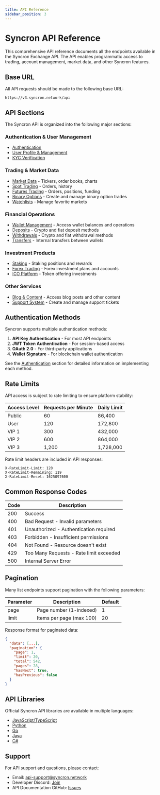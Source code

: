 ```yaml
---
title: API Reference
sidebar_position: 3
---
```


# Syncron API Reference

This comprehensive API reference documents all the endpoints available in the Syncron Exchange API. The API enables programmatic access to trading, account management, market data, and other Syncron features.

<!-- Image placeholder for Syncron API Reference -->

## Base URL

All API requests should be made to the following base URL:

```
https://v3.syncron.network/api
```

## API Sections

The Syncron API is organized into the following major sections:

### Authentication & User Management
- [Authentication](/docs/syncron/api/authentication)
- [User Profile & Management](/docs/syncron/api/user)
- [KYC Verification](/docs/syncron/api/kyc)

### Trading & Market Data
- [Market Data](/docs/syncron/api/market-data) - Tickers, order books, charts
- [Spot Trading](/docs/syncron/api/spot) - Orders, history
- [Futures Trading](/docs/syncron/api/futures) - Orders, positions, funding
- [Binary Options](/docs/syncron/api/binary) - Create and manage binary option trades
- [Watchlists](/docs/syncron/api/watchlist) - Manage favorite markets

### Financial Operations
- [Wallet Management](/docs/syncron/api/wallet) - Access wallet balances and operations
- [Deposits](/docs/syncron/api/deposits) - Crypto and fiat deposit methods
- [Withdrawals](/docs/syncron/api/withdrawals) - Crypto and fiat withdrawal methods
- [Transfers](/docs/syncron/api/transfers) - Internal transfers between wallets

### Investment Products
- [Staking](/docs/syncron/api/staking) - Staking positions and rewards
- [Forex Trading](/docs/syncron/api/forex) - Forex investment plans and accounts
- [ICO Platform](/docs/syncron/api/ico) - Token offering investments

### Other Services
- [Blog & Content](/docs/syncron/api/content) - Access blog posts and other content
- [Support System](/docs/syncron/api/support) - Create and manage support tickets

## Authentication Methods

Syncron supports multiple authentication methods:

1. **API Key Authentication** - For most API endpoints
2. **JWT Token Authentication** - For session-based access
3. **OAuth 2.0** - For third-party applications
4. **Wallet Signature** - For blockchain wallet authentication

See the [Authentication](/docs/syncron/api/authentication) section for detailed information on implementing each method.

## Rate Limits

API access is subject to rate limiting to ensure platform stability:

| Access Level | Requests per Minute | Daily Limit |
|--------------|---------------------|-------------|
| Public       | 60                  | 86,400      |
| User         | 120                 | 172,800     |
| VIP 1        | 300                 | 432,000     |
| VIP 2        | 600                 | 864,000     |
| VIP 3        | 1,200               | 1,728,000   |

Rate limit headers are included in API responses:

```
X-RateLimit-Limit: 120
X-RateLimit-Remaining: 119
X-RateLimit-Reset: 1625097600
```

## Common Response Codes

| Code | Description |
|------|-------------|
| 200  | Success     |
| 400  | Bad Request - Invalid parameters |
| 401  | Unauthorized - Authentication required |
| 403  | Forbidden - Insufficient permissions |
| 404  | Not Found - Resource doesn't exist |
| 429  | Too Many Requests - Rate limit exceeded |
| 500  | Internal Server Error |

## Pagination

Many list endpoints support pagination with the following parameters:

| Parameter | Description | Default |
|-----------|-------------|---------|
| page      | Page number (1-indexed) | 1 |
| limit     | Items per page (max 100) | 20 |

Response format for paginated data:

```json
{
  "data": [...],
  "pagination": {
    "page": 1,
    "limit": 20,
    "total": 542,
    "pages": 28,
    "hasNext": true,
    "hasPrevious": false
  }
}
```

## API Libraries

Official Syncron API libraries are available in multiple languages:

- [JavaScript/TypeScript](https://github.com/syncron/api-js)
- [Python](https://github.com/syncron/api-python)
- [Go](https://github.com/syncron/api-go)
- [Java](https://github.com/syncron/api-java)
- [C#](https://github.com/syncron/api-csharp)

## Support

For API support and questions, please contact:
- Email: api-support@syncron.network
- Developer Discord: [Join](https://discord.gg/syncrondev)
- API Documentation GitHub: [Issues](https://github.com/syncron/api-docs/issues)
